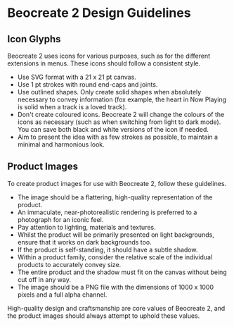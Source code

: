# Beocreate 2 Design Guidelines


## Icon Glyphs

Beocreate 2 uses icons for various purposes, such as for the different extensions in menus. These icons should follow a consistent style.

- Use SVG format with a 21 x 21 pt canvas.
- Use 1 pt strokes with round end-caps and joints.
- Use outlined shapes. Only create solid shapes when absolutely necessary to convey information (fox example, the heart in Now Playing is solid when a track is a loved track).
- Don't create coloured icons. Beocreate 2 will change the colours of the icons as necessary (such as when switching from light to dark mode). You can save both black and white versions of the icon if needed.
- Aim to present the idea with as few strokes as possible, to maintain a minimal and harmonious look.

## Product Images

To create product images for use with Beocreate 2, follow these guidelines.

- The image should be a flattering, high-quality representation of the product.
- An immaculate, near-photorealistic rendering is preferred to a photograph for an iconic feel.
- Pay attention to lighting, materials and textures.
- Whilst the product will be primarily presented on light backgrounds, ensure that it works on dark backgrounds too.
- If the product is self-standing, it should have a subtle shadow.
- Within a product family, consider the relative scale of the individual products to accurately convey size.
- The entire product and the shadow must fit on the canvas without being cut off in any way.
- The image should be a PNG file with the dimensions of 1000 x 1000 pixels and a full alpha channel.

High-quality design and craftsmanship are core values of Beocreate 2, and the product images should always attempt to uphold these values.